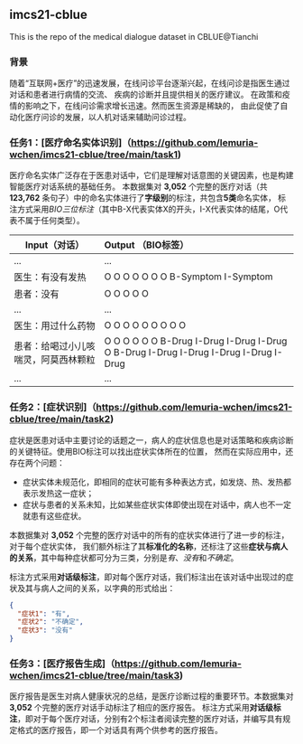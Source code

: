 ## imcs21-cblue
This is the repo of the medical dialogue dataset <imcs21> in CBLUE@Tianchi

### 背景

随着“互联网+医疗”的迅速发展，在线问诊平台逐渐兴起，在线问诊是指医生通过对话和患者进行病情的交流、 疾病的诊断并且提供相关的医疗建议。
在政策和疫情的影响之下，在线问诊需求增长迅速。然而医生资源是稀缺的， 由此促使了自动化医疗问诊的发展，以人机对话来辅助问诊过程。

### 任务1：[医疗命名实体识别]（https://github.com/lemuria-wchen/imcs21-cblue/tree/main/task1)

医疗命名实体广泛存在于医患对话中，它们是理解对话意图的关键因素，也是构建智能医疗对话系统的基础任务。
本数据集对 **3,052** 个完整的医疗对话（共 **123,762** 条句子）中的命名实体进行了**字级别**的标注，共包含**5类**命名实体，
标注方式采用*BIO三位标注*（其中B-X代表实体X的开头，I-X代表实体的结尾，O代表不属于任何类型）。


| Input（对话）                    | Output （BIO标签）                                                              |
| ------------------------------------ |:------------------------------------------------------------------------------------|
| ...                                  | ...                                                                                 |
| 医生：有没有发热             | O O O O O O O B-Symptom I-Symptom                                                   |
| 患者：没有                      | O O O O O                                                                           |
| ...                                  | ...                                                                                 |
| 医生：用过什么药物          | O O O O O O O O O                                                                   |
| 患者：给喝过小儿咳喘灵，阿莫西林颗粒 | O O O O O O B-Drug I-Drug I-Drug I-Drug O B-Drug I-Drug I-Drug I-Drug I-Drug I-Drug |
| ...                                  | ...                                                                                 |

### 任务2：[症状识别]（https://github.com/lemuria-wchen/imcs21-cblue/tree/main/task2)

症状是医患对话中主要讨论的话题之一，病人的症状信息也是对话策略和疾病诊断的关键特征。使用BIO标注可以找出症状实体所在的位置，
然而在实际应用中，还存在两个问题：

- 症状实体未规范化，即相同的症状可能有多种表达方式，如发烧、热、发热都表示发热这一症状；
- 症状与患者的关系未知，比如某些症状实体即使出现在对话中，病人也不一定就患有这些症状。

本数据集对 **3,052** 个完整的医疗对话中的所有的症状实体进行了进一步的标注，对于每个症状实体，
我们额外标注了其**标准化的名称**，还标注了这些**症状与病人的关系**，其中每种症状都可分为三类，分别是*有*、*没有*和*不确定*。

标注方式采用**对话级标注**，即对每个医疗对话，我们标注出在该对话中出现过的症状及其与病人之间的关系，以字典的形式给出：

```json
{
  "症状1": "有",
  "症状2": "不确定",
  "症状3": "没有"
}
```

### 任务3：[医疗报告生成]（https://github.com/lemuria-wchen/imcs21-cblue/tree/main/task3)

医疗报告是医生对病人健康状况的总结，是医疗诊断过程的重要环节。本数据集对 **3,052** 个完整的医疗对话手动标注了相应的医疗报告。
标注方式采用**对话级标注**，即对于每个医疗对话，分别有2个标注者阅读完整的医疗对话，并编写具有规定格式的医疗报告，即一个对话具有两个供参考的医疗报告。
